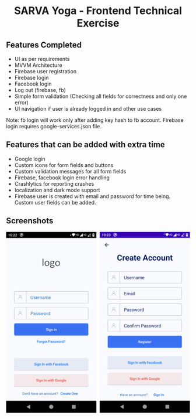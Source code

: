 # <center>SARVA Yoga - Frontend Technical Exercise</center>


## Features Completed

- UI as per requirements
- MVVM Architecture 
- Firebase user registration
- Firebase login
- Facebook login
- Log out (firebase, fb)
- Simple form validation (Checking all fields for correctness and only one error)
- UI navigation if user is already logged in and other use cases

Note: fb login will work only after adding key hash to fb account. Firebase login requires google-services.json file.

## Features that can be added with extra time

- Google login
- Custom icons for form fields and buttons
- Custom validation messages for all form fields
- Firebase, facebook login error handling
- Crashlytics for reporting crashes
- localization and dark mode support
- Firebase user is created with email and password for time being. Custom user fields can be added.


## Screenshots

![Screenshots](./mobile_ui.png)





